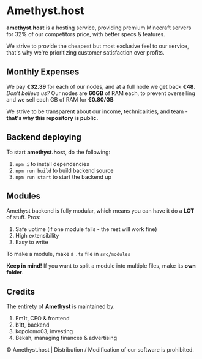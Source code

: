 # Amethyst.host
**amethyst.host** is a hosting service, providing premium Minecraft servers for 32% of our competitors price, with better specs & features. 

We strive to provide the cheapest but most exclusive feel to our service, that's why we're prioritizing customer satisfaction over profits.

## Monthly Expenses
We pay **€32.39** for each of our nodes, and at a full node we get back **€48**. *Don't believe us?* Our nodes are **60GB** of RAM each, to prevent overselling and we sell each GB of RAM for **€0.80/GB**

We strive to be transparent about our income, technicalities, and team - **that's why this repository is public.**

## Backend deploying
To start **amethyst.host**, do the following: 
  1. `npm i` to install dependencies
  2. `npm run build` to build backend source
  3. `npm run start` to start the backend up

## Modules
Amethyst backend is fully modular, which means you can have it do a **LOT** of stuff. Pros:
  1. Safe uptime (if one module fails - the rest will work fine)
  2. High extensibility
  3. Easy to write

To make a module, make a `.ts` file in `src/modules`

**Keep in mind!** If you want to split a module into multiple files, make its **own folder**.

## Credits
The entirety of **Amethyst** is maintained by:
  1. Em1t, CEO & frontend
  2. b1tt, backend
  3. kopolomo03, investing
  4. Bekah, managing finances & advertising

© Amethyst.host | Distribution / Modification of our software is prohibited.
